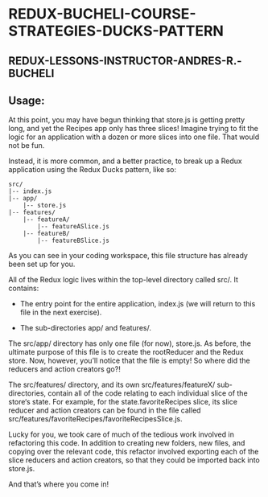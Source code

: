 # REDUX-BUCHELI-COURSE-STRATEGIES-DUCKS-PATTERN

## REDUX-LESSONS-INSTRUCTOR-ANDRES-R.-BUCHELI

## Usage:

At this point, you may have begun thinking that store.js is getting pretty long, and yet the Recipes app only has three slices! Imagine trying to fit the logic for an application
with a dozen or more slices into one file. That would not be fun.

Instead, it is more common, and a better practice, to break up a Redux application using the Redux Ducks pattern, like so:

```
src/
|-- index.js
|-- app/
    |-- store.js
|-- features/
    |-- featureA/
        |-- featureASlice.js
    |-- featureB/
        |-- featureBSlice.js
```

As you can see in your coding workspace, this file structure has already been set up for you.

All of the Redux logic lives within the top-level directory called src/. It contains:

* The entry point for the entire application, index.js (we will return to this file in the next exercise).

* The sub-directories app/ and features/.

The src/app/ directory has only one file (for now), store.js. As before, the ultimate purpose of this file is to create the rootReducer and the Redux store. Now, however,
you’ll notice that the file is empty! So where did the reducers and action creators go?!

The src/features/ directory, and its own src/features/featureX/ sub-directories, contain all of the code relating to each individual slice of the store‘s state. For example,
for the state.favoriteRecipes slice, its slice reducer and action creators can be found in the file called src/features/favoriteRecipes/favoriteRecipesSlice.js.

Lucky for you, we took care of much of the tedious work involved in refactoring this code. In addition to creating new folders, new files, and copying over the relevant code, 
this refactor involved exporting each of the slice reducers and action creators, so that they could be imported back into store.js.

And that’s where you come in!
